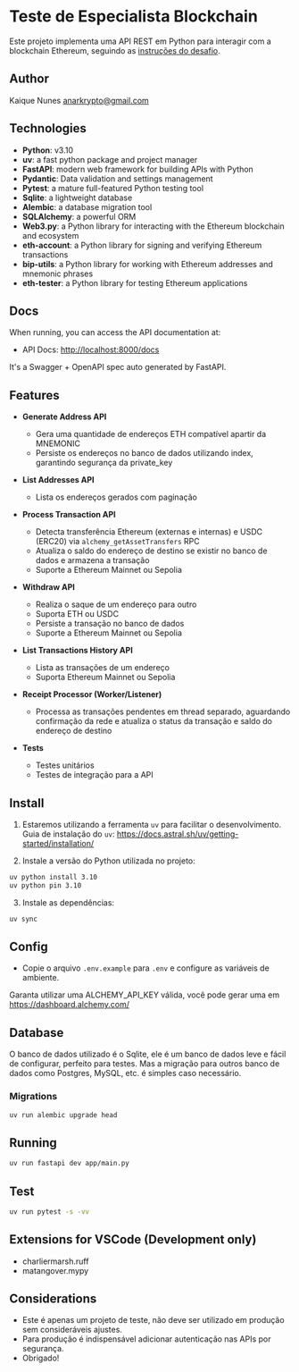 # Teste de Especialista Blockchain

Este projeto implementa uma API REST em Python para interagir com a blockchain Ethereum, seguindo as [instruções do desafio](docs/teste-dev-blockchain.pdf).

## Author

Kaique Nunes <anarkrypto@gmail.com>

## Technologies

- **Python**: v3.10
- **uv**: a fast python package and project manager
- **FastAPI**: modern web framework for building APIs with Python
- **Pydantic**: Data validation and settings management
- **Pytest**: a mature full-featured Python testing tool
- **Sqlite**: a lightweight database
- **Alembic**: a database migration tool
- **SQLAlchemy**: a powerful ORM
- **Web3.py**: a Python library for interacting with the Ethereum blockchain and ecosystem
- **eth-account**: a Python library for signing and verifying Ethereum transactions
- **bip-utils**: a Python library for working with Ethereum addresses and mnemonic phrases
- **eth-tester**: a Python library for testing Ethereum applications

## Docs

When running, you can access the API documentation at:

- API Docs: [http://localhost:8000/docs](http://localhost:8000/docs)

It's a Swagger + OpenAPI spec auto generated by FastAPI.

## Features

- **Generate Address API**

  - Gera uma quantidade de endereços ETH compatível apartir da MNEMONIC
  - Persiste os endereços no banco de dados utilizando index, garantindo segurança da private_key

- **List Addresses API**

  - Lista os endereços gerados com paginação

- **Process Transaction API**

  - Detecta transferência Ethereum (externas e internas) e USDC (ERC20) via `alchemy_getAssetTransfers` RPC
  - Atualiza o saldo do endereço de destino se existir no banco de dados e armazena a transação
  - Suporte a Ethereum Mainnet ou Sepolia

- **Withdraw API**

  - Realiza o saque de um endereço para outro
  - Suporta ETH ou USDC
  - Persiste a transação no banco de dados
  - Suporte a Ethereum Mainnet ou Sepolia

- **List Transactions History API**

  - Lista as transações de um endereço
  - Suporta Ethereum Mainnet ou Sepolia

- **Receipt Processor (Worker/Listener)**

  - Processa as transações pendentes em thread separado, aguardando confirmação da rede e atualiza o status da transação e saldo do endereço de destino

- **Tests**
  - Testes unitários
  - Testes de integração para a API

## Install

1. Estaremos utilizando a ferramenta `uv` para facilitar o desenvolvimento.
   Guia de instalação do `uv`: https://docs.astral.sh/uv/getting-started/installation/

2. Instale a versão do Python utilizada no projeto:

```bash
uv python install 3.10
uv python pin 3.10
```

3. Instale as dependências:

```bash
uv sync
```

## Config

- Copie o arquivo `.env.example` para `.env` e configure as variáveis de ambiente.

Garanta utilizar uma ALCHEMY_API_KEY válida, você pode gerar uma em https://dashboard.alchemy.com/

## Database

O banco de dados utilizado é o Sqlite, ele é um banco de dados leve e fácil de configurar, perfeito para testes.
Mas a migração para outros banco de dados como Postgres, MySQL, etc. é simples caso necessário.

### Migrations

```bash
uv run alembic upgrade head
```

## Running

```bash
uv run fastapi dev app/main.py
```

## Test

```bash
uv run pytest -s -vv
```

## Extensions for VSCode (Development only)

- charliermarsh.ruff
- matangover.mypy

## Considerations

- Este é apenas um projeto de teste, não deve ser utilizado em produção sem consideráveis ajustes.
- Para produção é indispensável adicionar autenticação nas APIs por segurança.
- Obrigado!
